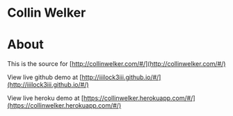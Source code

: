Collin Welker
======

# About
This is the source for [http://collinwelker.com/#/](http://collinwelker.com/#/)

View live github demo at [http://iiilock3iii.github.io/#/](http://iiilock3iii.github.io/#/)

View live heroku demo at [https://collinwelker.herokuapp.com/#/](https://collinwelker.herokuapp.com/#/)
